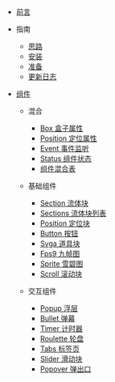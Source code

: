 - [前言](README.md)

- 指南

  - [思路](docs/guide/idea.md)
  - [安装](docs/guide/Install.md)
  - [准备](docs/guide/Ready.md)
  - [更新日志](docs/guide/Log.md)

- [组件](docs/components/README.md)

  - 混合

    - [Box 盒子属性](docs/components/mixins/Box.md)
    - [Position 定位属性](docs/components/mixins/Position.md)
    - [Event 事件监听](docs/components/mixins/Event.md)
    - [Status 组件状态](docs/components/mixins/Status.md)
    - [组件混合表](docs/components/mixins/Components.md)

  - 基础组件

    - [Section 流体块](docs/components/basic/Section.md)
    - [Sections 流体块列表](docs/components/basic/Sections.md)
    - [Position 定位块](docs/components/basic/Position.md)
    - [Button 按钮](docs/components/basic/Button.md)
    - [Svga 道具块](docs/components/basic/Svga.md)
    - [Fps9 九帧图](docs/components/basic/Fps9.md)
    - [Sprite 雪碧图](docs/components/basic/Sprite.md)
    - [Scroll 滚动块](docs/components/basic/Scroll.md)

  - 交互组件

    - [Popup 浮层](docs/components/interact/Popup.md)
    - [Bullet 弹幕](docs/components/interact/Bullet.md)
    - [Timer 计时器](docs/components/interact/Timer.md)
    - [Roulette 轮盘](docs/components/interact/Roulette.md)
    - [Tabs 标签页](docs/components/interact/Tabs.md)
    - [Slider 滑动块](docs/components/interact/Slider.md)
    - [Popover 弹出口](docs/components/interact/Popover.md)
